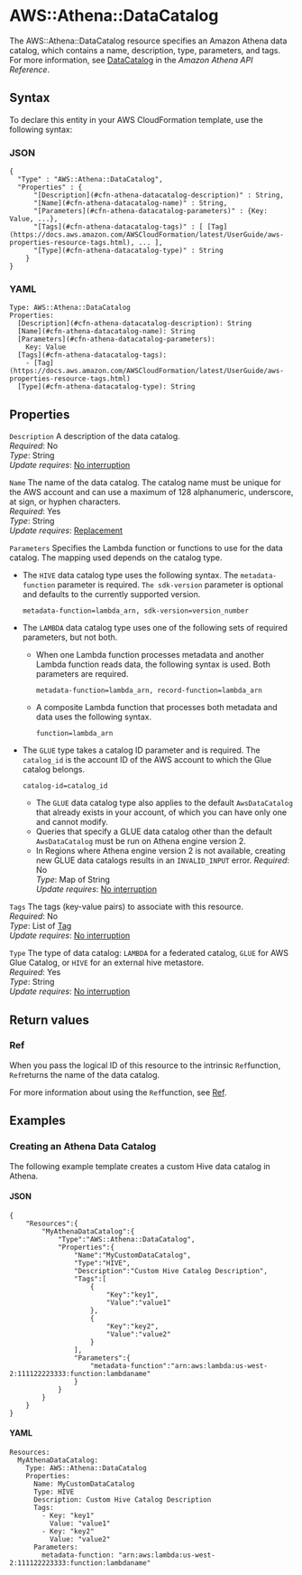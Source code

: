 # AWS::Athena::DataCatalog<a name="aws-resource-athena-datacatalog"></a>

The AWS::Athena::DataCatalog resource specifies an Amazon Athena data catalog, which contains a name, description, type, parameters, and tags\. For more information, see [DataCatalog](https://docs.aws.amazon.com/athena/latest/APIReference/API_DataCatalog.html) in the *Amazon Athena API Reference*\.

## Syntax<a name="aws-resource-athena-datacatalog-syntax"></a>

To declare this entity in your AWS CloudFormation template, use the following syntax:

### JSON<a name="aws-resource-athena-datacatalog-syntax.json"></a>

```
{
  "Type" : "AWS::Athena::DataCatalog",
  "Properties" : {
      "[Description](#cfn-athena-datacatalog-description)" : String,
      "[Name](#cfn-athena-datacatalog-name)" : String,
      "[Parameters](#cfn-athena-datacatalog-parameters)" : {Key: Value, ...},
      "[Tags](#cfn-athena-datacatalog-tags)" : [ [Tag](https://docs.aws.amazon.com/AWSCloudFormation/latest/UserGuide/aws-properties-resource-tags.html), ... ],
      "[Type](#cfn-athena-datacatalog-type)" : String
    }
}
```

### YAML<a name="aws-resource-athena-datacatalog-syntax.yaml"></a>

```
Type: AWS::Athena::DataCatalog
Properties: 
  [Description](#cfn-athena-datacatalog-description): String
  [Name](#cfn-athena-datacatalog-name): String
  [Parameters](#cfn-athena-datacatalog-parameters): 
    Key: Value
  [Tags](#cfn-athena-datacatalog-tags): 
    - [Tag](https://docs.aws.amazon.com/AWSCloudFormation/latest/UserGuide/aws-properties-resource-tags.html)
  [Type](#cfn-athena-datacatalog-type): String
```

## Properties<a name="aws-resource-athena-datacatalog-properties"></a>

`Description`  <a name="cfn-athena-datacatalog-description"></a>
A description of the data catalog\.  
*Required*: No  
*Type*: String  
*Update requires*: [No interruption](https://docs.aws.amazon.com/AWSCloudFormation/latest/UserGuide/using-cfn-updating-stacks-update-behaviors.html#update-no-interrupt)

`Name`  <a name="cfn-athena-datacatalog-name"></a>
The name of the data catalog\. The catalog name must be unique for the AWS account and can use a maximum of 128 alphanumeric, underscore, at sign, or hyphen characters\.  
*Required*: Yes  
*Type*: String  
*Update requires*: [Replacement](https://docs.aws.amazon.com/AWSCloudFormation/latest/UserGuide/using-cfn-updating-stacks-update-behaviors.html#update-replacement)

`Parameters`  <a name="cfn-athena-datacatalog-parameters"></a>
Specifies the Lambda function or functions to use for the data catalog\. The mapping used depends on the catalog type\.   
+ The `HIVE` data catalog type uses the following syntax\. The `metadata-function` parameter is required\. `The sdk-version` parameter is optional and defaults to the currently supported version\.

  `metadata-function=lambda_arn, sdk-version=version_number`
+ The `LAMBDA` data catalog type uses one of the following sets of required parameters, but not both\.
  + When one Lambda function processes metadata and another Lambda function reads data, the following syntax is used\. Both parameters are required\.

    `metadata-function=lambda_arn, record-function=lambda_arn`
  + A composite Lambda function that processes both metadata and data uses the following syntax\.

    `function=lambda_arn`
+ The `GLUE` type takes a catalog ID parameter and is required\. The `catalog_id` is the account ID of the AWS account to which the Glue catalog belongs\.

  `catalog-id=catalog_id`
  + The `GLUE` data catalog type also applies to the default `AwsDataCatalog` that already exists in your account, of which you can have only one and cannot modify\.
  + Queries that specify a GLUE data catalog other than the default `AwsDataCatalog` must be run on Athena engine version 2\.
  + In Regions where Athena engine version 2 is not available, creating new GLUE data catalogs results in an `INVALID_INPUT` error\.
*Required*: No  
*Type*: Map of String  
*Update requires*: [No interruption](https://docs.aws.amazon.com/AWSCloudFormation/latest/UserGuide/using-cfn-updating-stacks-update-behaviors.html#update-no-interrupt)

`Tags`  <a name="cfn-athena-datacatalog-tags"></a>
The tags \(key\-value pairs\) to associate with this resource\.  
*Required*: No  
*Type*: List of [Tag](https://docs.aws.amazon.com/AWSCloudFormation/latest/UserGuide/aws-properties-resource-tags.html)  
*Update requires*: [No interruption](https://docs.aws.amazon.com/AWSCloudFormation/latest/UserGuide/using-cfn-updating-stacks-update-behaviors.html#update-no-interrupt)

`Type`  <a name="cfn-athena-datacatalog-type"></a>
The type of data catalog: `LAMBDA` for a federated catalog, `GLUE` for AWS Glue Catalog, or `HIVE` for an external hive metastore\.  
*Required*: Yes  
*Type*: String  
*Update requires*: [No interruption](https://docs.aws.amazon.com/AWSCloudFormation/latest/UserGuide/using-cfn-updating-stacks-update-behaviors.html#update-no-interrupt)

## Return values<a name="aws-resource-athena-datacatalog-return-values"></a>

### Ref<a name="aws-resource-athena-datacatalog-return-values-ref"></a>

When you pass the logical ID of this resource to the intrinsic `Ref`function, `Ref`returns the name of the data catalog\.

For more information about using the `Ref`function, see [Ref](https://docs.aws.amazon.com/AWSCloudFormation/latest/UserGuide/intrinsic-function-reference-ref.html)\.

## Examples<a name="aws-resource-athena-datacatalog--examples"></a>



### Creating an Athena Data Catalog<a name="aws-resource-athena-datacatalog--examples--Creating_an_Athena_Data_Catalog"></a>

The following example template creates a custom Hive data catalog in Athena\.

#### JSON<a name="aws-resource-athena-datacatalog--examples--Creating_an_Athena_Data_Catalog--json"></a>

```
{
    "Resources":{
        "MyAthenaDataCatalog":{
            "Type":"AWS::Athena::DataCatalog",
            "Properties":{
                "Name":"MyCustomDataCatalog",
                "Type":"HIVE",
                "Description":"Custom Hive Catalog Description",
                "Tags":[
                    {
                        "Key":"key1",
                        "Value":"value1"
                    },
                    {
                        "Key":"key2",
                        "Value":"value2"
                    }
                ],
                "Parameters":{
                    "metadata-function":"arn:aws:lambda:us-west-2:111122223333:function:lambdaname"
                }
            }
        }
    }
}
```

#### YAML<a name="aws-resource-athena-datacatalog--examples--Creating_an_Athena_Data_Catalog--yaml"></a>

```
Resources:
  MyAthenaDataCatalog:
    Type: AWS::Athena::DataCatalog
    Properties:
      Name: MyCustomDataCatalog
      Type: HIVE
      Description: Custom Hive Catalog Description
      Tags:
        - Key: "key1"
          Value: "value1"
        - Key: "key2"
          Value: "value2"
      Parameters:
        metadata-function: "arn:aws:lambda:us-west-2:111122223333:function:lambdaname"
```